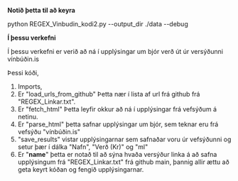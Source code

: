 **Notið þetta til að keyra**

python REGEX_Vinbudin_kodi2.py --output_dir ./data --debug


**Í þessu verkefni**

Í þessu verkefni er verið að ná í upplýsingar um bjór verð út úr versýðunni vínbúðin.is

Þessi kóði,
1. Imports,
2. Er "load_urls_from_github" Þetta nær í lista af url frá github frá "REGEX_Linkar.txt".
3. Er "fetch_html" Þetta leyfir okkur að ná í upplýsingar frá vefsýðum á netinu.
4. Er "parse_html" þetta safnar upplýsingar um bjór, sem teknar eru frá vefsýðu "vínbúðin.is"
5.  "save_results" vistar upplýsingarnar sem safnaðar voru úr vefsýðunni og setur þær í dálka "Nafn", "Verð (Kr)" og "ml"
6. Er "__name__" þetta er notað til að sýna hvaða versýður linka á að safna upplýsingum frá "REGEX_Linkar.txt" frá github main, þannig allir ættu að geta keyrt kóðan og fengið upplýsingarnar.
